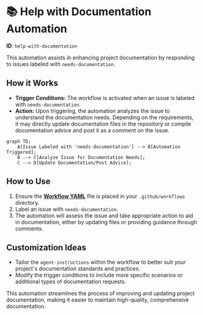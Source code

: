 # 📚 Help with Documentation Automation

**ID**: `help-with-documentation`

This automation assists in enhancing project documentation by responding to issues labeled with `needs-documentation`.

## How it Works

- **Trigger Conditions:** The workflow is activated when an issue is labeled with `needs-documentation`.
- **Action:** Upon triggering, the automation analyzes the issue to understand the documentation needs. Depending on the requirements, it may directly update documentation files in the repository or compile documentation advice and post it as a comment on the issue.

```mermaid
graph TD;
    A[Issue Labeled with 'needs-documentation'] --> B[Automation Triggered];
    B --> C[Analyze Issue for Documentation Needs];
    C --> D[Update Documentation/Post Advice];
```


## How to Use

1. Ensure the **[Workflow YAML](./workflow.yaml)** file is placed in your `.github/workflows` directory.
2. Label an issue with `needs-documentation`.
3. The automation will assess the issue and take appropriate action to aid in documentation, either by updating files or providing guidance through comments.

## Customization Ideas

- Tailor the `agent-instructions` within the workflow to better suit your project's documentation standards and practices.
- Modify the trigger conditions to include more specific scenarios or additional types of documentation requests.

This automation streamlines the process of improving and updating project documentation, making it easier to maintain high-quality, comprehensive documentation.
